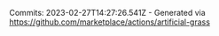 Commits: 2023-02-27T14:27:26.541Z - Generated via https://github.com/marketplace/actions/artificial-grass
<br>
